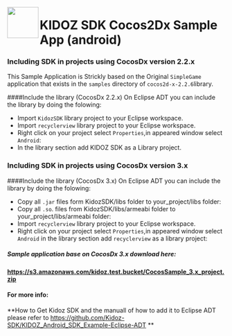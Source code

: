 <a href="url"><img src="https://github.com/Kidoz-SDK/Kidoz_Android_SDK_Example/blob/master/graphics/App%20icon.png" align="left" height="72" width="72" ></a>

KIDOZ SDK Cocos2Dx Sample App (android)
=======================================


### Including SDK in projects using CocosDx version 2.2.x

This Sample Application is Strickly based on the Original `SimpleGame` application that exists in the `samples` directory of `cocos2d-x-2.2.6`library. 

####Include the library (CocosDx 2.2.x)
On Eclipse ADT you can include the library by doing the folowing:

 - Import `KidozSDK` library project to your Eclipse workspace.
 - Import `recyclerview` library project to your Eclipse workspace.
 - Right click on your project select `Properties`,in appeared window select `Android`:
 - In the library section add KIDOZ SDK as a Library project.
 
  
### Including SDK in projects using CocosDx version 3.x

####Include the library  (CocosDx 3.x)
On Eclipse ADT you can include the library by doing the folowing:

 - Copy all `.jar` files form KidozSDK/libs folder to your_project/libs folder:
 - Copy all `.so`. files from KidozSDK/libs/armeabi folder to  your_project/libs/armeabi folder:
 - Import `recyclerview` library project to your Eclipse workspace.
 - Right click on your project select `Properties`,in appeared window select `Android` in the library section add `recyclerview` as a library project:
 
##### Sample application base on CocosDx 3.x download here:
 **https://s3.amazonaws.com/kidoz.test.bucket/CocosSample_3.x_project.zip**

####	For more info:

**How to Get Kidoz SDK and the manuall of how to add it to Eclipse ADT please refer to  https://github.com/Kidoz-SDK/KIDOZ_Android_SDK_Example-Eclipse-ADT **

